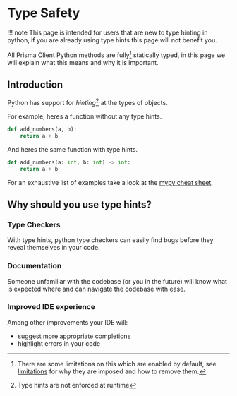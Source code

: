 # Type Safety

<!-- TODO: expand more -->

!!! note
    This page is intended for users that are new to type hinting in python, if you are already using type hints this page will not benefit you.

All Prisma Client Python methods are fully[^1] statically typed, in this page we will explain what this means and why it is important.

## Introduction

Python has support for _hinting_[^2] at the types of objects.

For example, heres a function without any type hints.

```py
def add_numbers(a, b):
    return a + b
```

And heres the same function with type hints.

```py
def add_numbers(a: int, b: int) -> int:
    return a + b
```

For an exhaustive list of examples take a look at the [mypy cheat sheet](https://mypy.readthedocs.io/en/stable/cheat_sheet_py3.html).

## Why should you use type hints?

### Type Checkers

With type hints, python type checkers can easily find bugs before they reveal themselves in your code.

### Documentation

Someone unfamiliar with the codebase (or you in the future) will know what is expected where and can navigate the codebase with ease.

### Improved IDE experience

Among other improvements your IDE will:

- suggest more appropriate completions
- highlight errors in your code

[^1]: There are some limitations on this which are enabled by default, see [limitations](limitations.md) for why they are imposed and how to remove them.

[^2]: Type hints are not enforced at runtime
